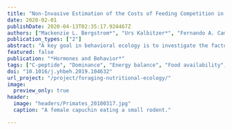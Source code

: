 ```yaml
---
title: "Non-Invasive Estimation of the Costs of Feeding Competition in a Neotropical Primate"
date: 2020-02-01
publishDate: 2020-04-13T02:35:17.924467Z
authors: ["Mackenzie L. Bergstrom*", "Urs Kalbitzer*", "Fernando A. Campos", "Amanda D. Melin", "Melissa Emery Thompson", "Linda M. Fedigan"]
publication_types: ["2"]
abstract: "A key goal in behavioral ecology is to investigate the factors influencing the access to food resources and energetic condition of females, which are strong predictors of their reproductive success. We aimed to investigate how ecological factors, social factors, and reproductive state are associated with energetic condition in a wild neotropical primate using non-invasive measures. We first assessed and compared urinary C-peptide levels (uCP), the presence of urinary ketones (uKet), and behaviorally assessed energy balance (bEB) in female white-faced capuchin monkeys _(Cebus imitator)_ living in Santa Rosa, Costa Rica. Then, we assessed how these measures were associated with feeding competition, dominance rank, and reproductive state. As predicted, uCP and bEB were positively associated with each other, and bEB was negatively associated with uKet. However, we did not find a relationship between uCP and uKet. Females showed lower uCP and bEB values during periods of intense feeding competition, but this relationship was not dependent on dominance rank. Furthermore, rank was not directly associated with uCP and bEB. Urinary ketones, on the other hand, were only produced in the most adverse conditions: by low-ranking, lactating females during periods of intense feeding competition. Behavioral strategies are assumed to maximize reproductive success and not energetic condition per se, which might explain why rank was not generally associated with energetic condition in our study population. This highlights the importance of considering potential differences between reproductive success and proxies of reproductive success, such as energetic condition or food intake, when investigating predictions of socioecological models."
featured: false
publication: "*Hormones and Behavior*"
tags: ["C-peptide", "Dominance", "Energy balance", "Food availability", "Food competition", "Ketone", "Socioecological theory", "Socioecology"]
doi: "10.1016/j.yhbeh.2019.104632"
url_project: "/project/foraging-nutritional-ecology/"
image:
  preview_only: true
header:
  image: "headers/Primates_20100317.jpg"
  caption: "A female capuchin eating a small rodent."

---
```


